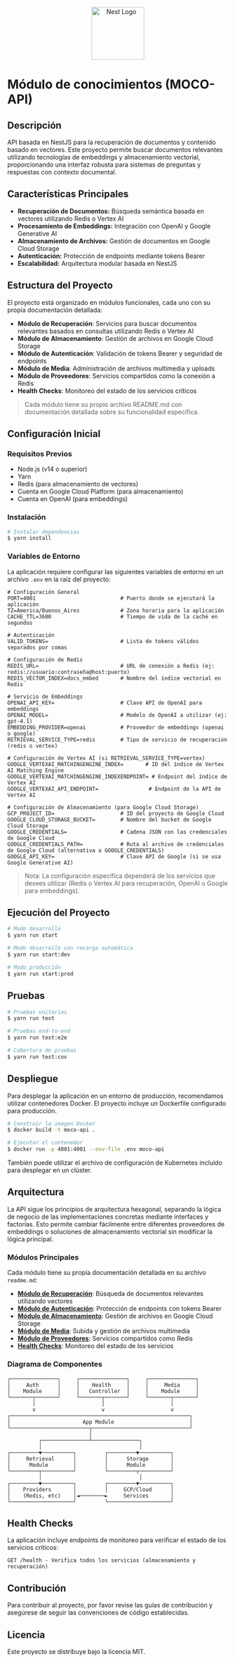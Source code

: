 <p align="center">
  <a href="http://nestjs.com/" target="blank"><img src="https://nestjs.com/img/logo-small.svg" width="120" alt="Nest Logo" /></a>
</p>

# Módulo de conocimientos (MOCO-API)

## Descripción

API basada en NestJS para la recuperación de documentos y contenido basado en vectores. Este proyecto permite buscar documentos relevantes utilizando tecnologías de embeddings y almacenamiento vectorial, proporcionando una interfaz robusta para sistemas de preguntas y respuestas con contexto documental.

## Características Principales

- **Recuperación de Documentos:** Búsqueda semántica basada en vectores utilizando Redis o Vertex AI
- **Procesamiento de Embeddings:** Integración con OpenAI y Google Generative AI
- **Almacenamiento de Archivos:** Gestión de documentos en Google Cloud Storage
- **Autenticación:** Protección de endpoints mediante tokens Bearer
- **Escalabilidad:** Arquitectura modular basada en NestJS

## Estructura del Proyecto

El proyecto está organizado en módulos funcionales, cada uno con su propia documentación detallada:

- **Módulo de Recuperación**: Servicios para buscar documentos relevantes basados en consultas utilizando Redis o Vertex AI
- **Módulo de Almacenamiento**: Gestión de archivos en Google Cloud Storage
- **Módulo de Autenticación**: Validación de tokens Bearer y seguridad de endpoints
- **Módulo de Media**: Administración de archivos multimedia y uploads
- **Módulo de Proveedores**: Servicios compartidos como la conexión a Redis
- **Health Checks**: Monitoreo del estado de los servicios críticos

> Cada módulo tiene su propio archivo README.md con documentación detallada sobre su funcionalidad específica.

## Configuración Inicial

### Requisitos Previos

- Node.js (v14 o superior)
- Yarn 
- Redis (para almacenamiento de vectores)
- Cuenta en Google Cloud Platform (para almacenamiento)
- Cuenta en OpenAI (para embeddings)

### Instalación

```bash
# Instalar dependencias
$ yarn install
```

### Variables de Entorno

La aplicación requiere configurar las siguientes variables de entorno en un archivo `.env` en la raíz del proyecto:

```
# Configuración General
PORT=4001                           # Puerto donde se ejecutará la aplicación
TZ=America/Buenos_Aires             # Zona horaria para la aplicación
CACHE_TTL=3600                      # Tiempo de vida de la caché en segundos

# Autenticación
VALID_TOKENS=                       # Lista de tokens válidos separados por comas

# Configuración de Redis
REDIS_URL=                          # URL de conexión a Redis (ej: redis://usuario:contraseña@host:puerto)
REDIS_VECTOR_INDEX=docs_embed       # Nombre del índice vectorial en Redis

# Servicio de Embeddings
OPENAI_API_KEY=                     # Clave API de OpenAI para embeddings
OPENAI_MODEL=                       # Modelo de OpenAI a utilizar (ej: gpt-4.1)
EMBEDDING_PROVIDER=openai           # Proveedor de embeddings (openai o google)
RETRIEVAL_SERVICE_TYPE=redis        # Tipo de servicio de recuperación (redis o vertex)

# Configuración de Vertex AI (si RETRIEVAL_SERVICE_TYPE=vertex)
GOOGLE_VERTEXAI_MATCHINGENGINE_INDEX=       # ID del índice de Vertex AI Matching Engine
GOOGLE_VERTEXAI_MATCHINGENGINE_INDEXENDPOINT= # Endpoint del índice de Vertex AI
GOOGLE_VERTEXAI_API_ENDPOINT=                # Endpoint de la API de Vertex AI

# Configuración de Almacenamiento (para Google Cloud Storage)
GCP_PROJECT_ID=                     # ID del proyecto de Google Cloud
GOOGLE_CLOUD_STORAGE_BUCKET=        # Nombre del bucket de Google Cloud Storage
GOOGLE_CREDENTIALS=                 # Cadena JSON con las credenciales de Google Cloud
GOOGLE_CREDENTIALS_PATH=            # Ruta al archivo de credenciales de Google Cloud (alternativa a GOOGLE_CREDENTIALS)
GOOGLE_API_KEY=                     # Clave API de Google (si se usa Google Generative AI)
```

> Nota: La configuración específica dependerá de los servicios que desees utilizar (Redis o Vertex AI para recuperación, OpenAI o Google para embeddings).

## Ejecución del Proyecto

```bash
# Modo desarrollo
$ yarn run start

# Modo desarrollo con recarga automática
$ yarn run start:dev

# Modo producción
$ yarn run start:prod
```

## Pruebas

```bash
# Pruebas unitarias
$ yarn run test

# Pruebas end-to-end
$ yarn run test:e2e

# Cobertura de pruebas
$ yarn run test:cov
```

## Despliegue

Para desplegar la aplicación en un entorno de producción, recomendamos utilizar contenedores Docker. El proyecto incluye un Dockerfile configurado para producción.

```bash
# Construir la imagen Docker
$ docker build -t moco-api .

# Ejecutar el contenedor
$ docker run -p 4001:4001 --env-file .env moco-api
```

También puede utilizar el archivo de configuración de Kubernetes incluido para desplegar en un clúster.

## Arquitectura

La API sigue los principios de arquitectura hexagonal, separando la lógica de negocio de las implementaciones concretas mediante interfaces y factorías. Esto permite cambiar fácilmente entre diferentes proveedores de embeddings o soluciones de almacenamiento vectorial sin modificar la lógica principal.

### Módulos Principales

Cada módulo tiene su propia documentación detallada en su archivo `readme.md`:

- **[Módulo de Recuperación](/src/retrieval/readme.md)**: Búsqueda de documentos relevantes utilizando vectores
- **[Módulo de Autenticación](/src/auth/readme.md)**: Protección de endpoints con tokens Bearer
- **[Módulo de Almacenamiento](/src/storage/readme.md)**: Gestión de archivos en Google Cloud Storage
- **[Módulo de Media](/src/media/readme.md)**: Subida y gestión de archivos multimedia
- **[Módulo de Proveedores](/src/providers/readme.md)**: Servicios compartidos como Redis
- **[Health Checks](/src/health/readme.md)**: Monitoreo del estado de los servicios

### Diagrama de Componentes

```
┌───────────────┐     ┌───────────────┐     ┌───────────────┐
│     Auth      │     │    Health     │     │     Media     │
│    Module     │     │   Controller  │     │    Module     │
└───────┬───────┘     └───────┬───────┘     └───────┬───────┘
        │                     │                     │
        v                     v                     v
┌─────────────────────────────────────────────────────────┐
│                       App Module                        │
└─────────────────────────┬───────────────────────────────┘
                          │
          ┌───────────────┴───────────────┐
          │                               │
┌─────────▼──────────┐         ┌─────────▼──────────┐
│     Retrieval      │         │      Storage       │
│      Module        │         │      Module        │
└─────────┬──────────┘         └─────────┬──────────┘
          │                               │
┌─────────▼──────────┐         ┌─────────▼──────────┐
│    Providers       │         │     GCP/Cloud      │
│    (Redis, etc)    │◄────────►     Services       │
└────────────────────┘         └────────────────────┘
```

## Health Checks

La aplicación incluye endpoints de monitoreo para verificar el estado de los servicios críticos:

```
GET /health - Verifica todos los servicios (almacenamiento y recuperación)
```

## Contribución

Para contribuir al proyecto, por favor revise las guías de contribución y asegúrese de seguir las convenciones de código establecidas.

## Licencia

Este proyecto se distribuye bajo la licencia MIT.
